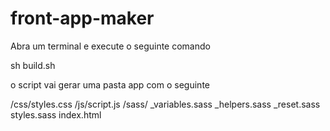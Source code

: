 # front-app-maker
Abra um terminal e execute o seguinte comando 

sh build.sh 

o script vai gerar uma pasta app com o seguinte 

/css/styles.css
/js/script.js
/sass/
  _variables.sass
  _helpers.sass
  _reset.sass
  styles.sass
index.html
